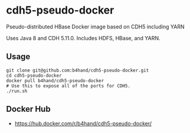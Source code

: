 # cdh5-pseudo-docker
Pseudo-distributed HBase Docker image based on CDH5 including YARN

Uses Java 8 and CDH 5.11.0. Includes HDFS, HBase, and YARN.

## Usage

```
git clone git@github.com:b4hand/cdh5-pseudo-docker.git
cd cdh5-pseudo-docker
docker pull b4hand/cdh5-pseudo-docker
# Use this to expose all of the ports for CDH5.
./run.sh
```

## Docker Hub
* https://hub.docker.com/r/b4hand/cdh5-pseudo-docker/
